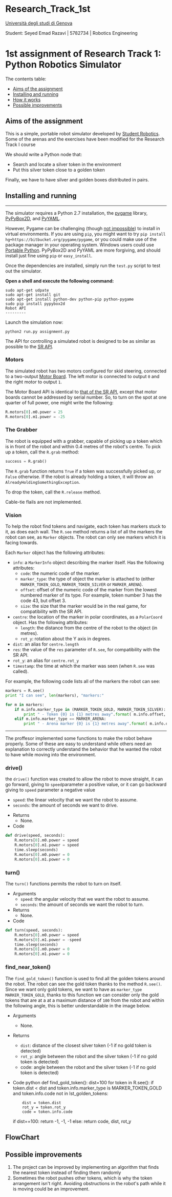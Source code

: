 # Research_Track_1st
[Università degli studi di Genova](https://unige.it/en/ "University of Genoa")

Student: Seyed Emad Razavi | 5782734 | Robotics Engineering 

1st assignment of Research Track 1: Python Robotics Simulator
================================
The contents table:

- [Aims of the assignment](#aims-of-the-assignment)
- [Installing and running](#installing-and-running)
- [How it works](#how-it-works)
- [Possible improvements](#possible-improvements)


## Aims of the assignment


This is a simple, portable robot simulator developed by [Student Robotics](https://studentrobotics.org).
Some of the arenas and the exercises have been modified for the Research Track I course

We should write a Python node that:
- Search and locate a silver token in the environment
- Put this silver token close to a golden token

Finally, we have to have silver and golden boxes distributed in pairs.


## Installing and running
----------------------

The simulator requires a Python 2.7 installation, the [pygame](http://pygame.org/) library, [PyPyBox2D](https://pypi.python.org/pypi/pypybox2d/2.1-r331), and [PyYAML](https://pypi.python.org/pypi/PyYAML/).

 However, Pygame can be challenging (though [not impossible](http://askubuntu.com/q/312767)) to install in virtual environments. If you are using `pip`, you might want to try `pip install hg+https://bitbucket.org/pygame/pygame`, or you could make use of the package manager in your operating system. Windows users could use [Portable Python](http://portablepython.com/). PyPyBox2D and PyYAML are more forgiving, and should install just fine using `pip` or `easy_install`.

Once the dependencies are installed, simply run the `test.py` script to test out the simulator.

**Open a shell and execute the following command:**
```shell
sudo apt-get udpate
sudo apt-get install git
sudo apt-get install python-dev python-pip python-pygame
sudo pip install pypybox2d
Robot API
---------
```

Launch the simulation now:
```shell
python2 run.py assignment.py
```

The API for controlling a simulated robot is designed to be as similar as possible to the [SR API][sr-api].

### Motors ###

The simulated robot has two motors configured for skid steering, connected to a two-output [Motor Board](https://studentrobotics.org/docs/kit/motor_board). The left motor is connected to output `0` and the right motor to output `1`.

The Motor Board API is identical to [that of the SR API](https://studentrobotics.org/docs/programming/sr/motors/), except that motor boards cannot be addressed by serial number. So, to turn on the spot at one quarter of full power, one might write the following:

```python
R.motors[0].m0.power = 25
R.motors[0].m1.power = -25
```

### The Grabber ###

The robot is equipped with a grabber, capable of picking up a token which is in front of the robot and within 0.4 metres of the robot's centre. To pick up a token, call the `R.grab` method:

```python
success = R.grab()
```

The `R.grab` function returns `True` if a token was successfully picked up, or `False` otherwise. If the robot is already holding a token, it will throw an `AlreadyHoldingSomethingException`.

To drop the token, call the `R.release` method.

Cable-tie flails are not implemented.

### Vision ###

To help the robot find tokens and navigate, each token has markers stuck to it, as does each wall. The `R.see` method returns a list of all the markers the robot can see, as `Marker` objects. The robot can only see markers which it is facing towards.

Each `Marker` object has the following attributes:

* `info`: a `MarkerInfo` object describing the marker itself. Has the following attributes:
  * `code`: the numeric code of the marker.
  * `marker_type`: the type of object the marker is attached to (either `MARKER_TOKEN_GOLD`, `MARKER_TOKEN_SILVER` or `MARKER_ARENA`).
  * `offset`: offset of the numeric code of the marker from the lowest numbered marker of its type. For example, token number 3 has the code 43, but offset 3.
  * `size`: the size that the marker would be in the real game, for compatibility with the SR API.
* `centre`: the location of the marker in polar coordinates, as a `PolarCoord` object. Has the following attributes:
  * `length`: the distance from the centre of the robot to the object (in metres).
  * `rot_y`: rotation about the Y axis in degrees.
* `dist`: an alias for `centre.length`
* `res`: the value of the `res` parameter of `R.see`, for compatibility with the SR API.
* `rot_y`: an alias for `centre.rot_y`
* `timestamp`: the time at which the marker was seen (when `R.see` was called).

For example, the following code lists all of the markers the robot can see:

```python
markers = R.see()
print "I can see", len(markers), "markers:"

for m in markers:
    if m.info.marker_type in (MARKER_TOKEN_GOLD, MARKER_TOKEN_SILVER):
        print " - Token {0} is {1} metres away".format( m.info.offset, m.dist )
    elif m.info.marker_type == MARKER_ARENA:
        print " - Arena marker {0} is {1} metres away".format( m.info.offset, m.dist )
```

[sr-api]: https://studentrobotics.org/docs/programming/sr/


---------

The proffesor  implemented some functions to make the robot behave properly. Some of these are easy to understand while others need an explanation to correctly understand the behavior that he wanted the robot to have
while moving into the environment.

### drive() ###

the `drive()`  function was created to allow the robot to move straight, it can go forward, giving to `speed`parameter a positive value, or it can go backward giving to `speed` parameter a negative value

  - `speed`: the linear velocity that we want the robot to assume.
  - `seconds`: the amount of seconds we want to drive.
* Returns
  - None.
* Code
```python
def drive(speed, seconds):
    R.motors[0].m0.power = speed
    R.motors[0].m1.power = speed
    time.sleep(seconds)
    R.motors[0].m0.power = 0
    R.motors[0].m1.power = 0
```

### turn() ###

The `turn()` functions permits the robot to turn on itself.

* Arguments 
  - `speed`: the angular velocity that we want the robot to assume.
  - `seconds`: the amount of seconds we want the robot to turn.
* Returns
  - None.
* Code
```python
def turn(speed, seconds):
    R.motors[0].m0.power = speed
    R.motors[0].m1.power = -speed
    time.sleep(seconds)
    R.motors[0].m0.power = 0
    R.motors[0].m1.power = 0
```

### find_near_token() ###

The `find_gold_token()` function is used to find all the golden tokens around the robot. The robot can see the gold token thanks to the method `R.see()`. Since we want only gold tokens, we want to
have as `marker_type` `MARKER_TOKEN_GOLD`, thanks to this function we can consider only the gold tokens that are at a at a maximum distance of `100` from the robot and within the following angle, this is better understandable in the image below.

                                                   
* Arguments 
  - None.
* Returns
  - `dist`: distance of the closest silver token (-1 if no gold token is detected)
  - `rot_y`: angle between the robot and the silver token (-1 if no gold token is detected)
  - code: angle between the robot and the silver token (-1 if no gold token is detected)
* Code
python
def find_gold_token():
  dist=100
  for token in R.see():
      if token.dist < dist and token.info.marker_type is MARKER_TOKEN_GOLD and token.info.code not in lst_golden_tokens:
          
          dist = token.dist
          rot_y = token.rot_y
          code = token.info.code
  if dist==100:
      return -1, -1, -1
  else:
      return code, dist, rot_y

## FlowChart

## Possible improvements

1. The project can be improved by implementing an algorithm that finds the nearest token instead of finding them randomly
2. Sometimes the robot pushes other tokens, which is why the token arrangement isn't right. Avoiding obstructions in the robot's path while it is moving could be an improvement.
